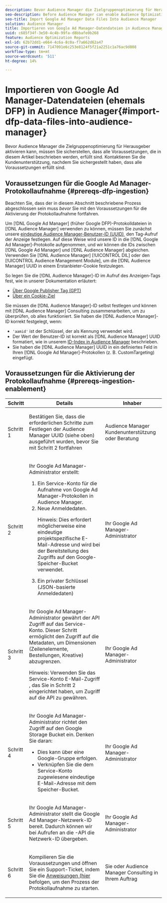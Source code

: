 ```yaml
---
description: Bevor Audience Manager die Zielgruppenoptimierung für Herausgeber aktivieren kann, müssen Sie sicherstellen, dass alle Voraussetzungen, die in diesem Artikel beschrieben werden, erfüllt sind. Kontaktieren Sie die Kundenunterstützung, nachdem Sie sichergestellt haben, dass alle Voraussetzungen erfüllt sind.
seo-description: Before Audience Manager can enable Audience Optimization for Publishers, you must ensure that all prerequisites outlined in this article are met. Contact Customer Care after checking off all prerequisites.
seo-title: Import Google Ad Manager Data Files Into Audience Manager
solution: Audience Manager
title: Importieren von Google Ad Manager-Datendateien in Audience Manager
uuid: c685f34f-3e50-4c4b-99fa-d8bbafe0b268
feature: Audience Optimization Reports
exl-id: 62b72dd1-e664-4c6a-8c0a-f7a662d62a47
source-git-commit: 7147091e6c253e8124f5f21a2251c1a76ac9d808
workflow-type: tm+mt
source-wordcount: '511'
ht-degree: 14%

---
```


# Importieren von Google Ad Manager-Datendateien (ehemals DFP) in Audience Manager{#import-dfp-data-files-into-audience-manager}

Bevor Audience Manager die Zielgruppenoptimierung für Herausgeber aktivieren kann, müssen Sie sicherstellen, dass alle Voraussetzungen, die in diesem Artikel beschrieben werden, erfüllt sind. Kontaktieren Sie die Kundenunterstützung, nachdem Sie sichergestellt haben, dass alle Voraussetzungen erfüllt sind.

## Voraussetzungen für die Google Ad Manager-Protokollaufnahme {#prereqs-dfp-ingestion}

Beachten Sie, dass der in diesem Abschnitt beschriebene Prozess abgeschlossen sein muss *bevor* Sie mit den Voraussetzungen für die Aktivierung der Protokollaufnahme fortfahren.

Um [!DNL Google Ad Manager] (früher Google DFP)-Protokolldateien in [!DNL Audience Manager] verwenden zu können, müssen Sie zunächst unsere [eindeutige Audience Manager-Benutzer-ID (UUID) &#x200B;](../../../reference/ids-in-aam.md) den Tag-Aufruf der Anzeige festlegen. Auf diese Weise wird unsere ID in die [!DNL Google Ad Manager]-Protokolle aufgenommen, und wir können die IDs zwischen [!DNL Google Ad Manager] und [!DNL Audience Manager] abgleichen. Verwenden Sie [!DNL Audience Manager] [!UICONTROL DIL] oder den [!UICONTROL Audience Management Module], um die [!DNL Audience Manager] UUID in einem Erstanbieter-Cookie festzulegen.

So legen Sie die [!DNL Audience Manager]-ID im Aufruf des Anzeigen-Tags fest, wie in unserer Dokumentation erläutert:

* [Über Google Publisher Tag (GPT)](../../../integration/gpt-aam-destination/gpt-aam-modify-api.md)
* [Über ein Cookie-Ziel](../../../integration/gpt-aam-destination/gpt-aam-create-destination.md)

Sie müssen die [!DNL Audience Manager]-ID selbst festlegen und können mit [!DNL Audience Manager] Consulting zusammenarbeiten, um zu überprüfen, ob alles funktioniert. Sie haben die [!DNL Audience Manager]-ID korrekt festgelegt, wenn:

* `'aamid'` ist der Schlüssel, der als Kennung verwendet wird.
* Der Wert der Benutzer-ID ist korrekt als [!DNL Audience Manager] UUID formatiert, wie in unserem [ID-Index in Audience Manager](../../../reference/ids-in-aam.md) beschrieben.
* Sie haben die [!DNL Audience Manager] UUID in ein definiertes Feld in Ihren [!DNL Google Ad Manager]-Protokollen (z. B. CustomTargeting) eingefügt.

## Voraussetzungen für die Aktivierung der Protokollaufnahme {#prereqs-ingestion-enablement}

<table id="table_C980A9F9B0FB4157B4908A64768B1571"> 
 <thead> 
  <tr> 
   <th colname="col1" class="entry"> Schritt </th> 
   <th colname="col2" class="entry"> Details </th> 
   <th colname="col3" class="entry"> Inhaber </th> 
  </tr> 
 </thead>
 <tbody> 
  <tr> 
   <td colname="col1"> <p>Schritt 1 </p> </td> 
   <td colname="col2"> <p>Bestätigen Sie, dass die erforderlichen Schritte zum Festlegen der <span class="keyword"> Audience Manager</span> UUID (siehe oben) ausgeführt wurden, bevor Sie mit Schritt 2 fortfahren </p> </td> 
   <td colname="col3"> <p><span class="keyword"> Audience Manager</span> Kundenunterstützung oder Beratung </p> </td> 
  </tr> 
  <tr> 
   <td colname="col1"> <p>Schritt 2 </p> </td> 
   <td colname="col2"> <p>Ihr Google Ad Manager-Administrator erstellt: </p> <p> 
     <ol id="ol_FCFA9B11CFF948A488DF9CB298FC04C4"> 
      <li id="li_BC946EDCC3324578AEB64EDDA55B5ACA">Ein Service-Konto für die Aufnahme von Google Ad Manager-Protokollen in <span class="keyword"> Audience Manager</span>. </li> 
      <li id="li_6B2FC7D73A3246419E55C004E17ACA25">Neue Anmeldedaten. <p>Hinweis: Dies erfordert möglicherweise eine eindeutige projektspezifische E-Mail-Adresse und wird bei der Bereitstellung des Zugriffs auf den Google-Speicher-Bucket verwendet. </p> </li> 
      <li id="li_95444B9FD1B34659A9634814B262A681">Ein privater Schlüssel (JSON-basierte Anmeldedaten) </li> 
     </ol> </p> </td> 
   <td colname="col3"> <p>Ihr Google Ad Manager-Administrator </p> </td> 
  </tr> 
  <tr> 
   <td colname="col1"> <p>Schritt 3 </p> </td> 
   <td colname="col2"> <p>Ihr Google Ad Manager-Administrator gewährt der API Zugriff auf das Service-Konto. Dieser Schritt ermöglicht den Zugriff auf die Metadaten, um Dimensionen (Zeilenelemente, Bestellungen, Kreative) abzugrenzen. <p>Hinweis: Verwenden Sie das Service-Konto E-Mail-Zugriff , das Sie in Schritt 2 eingerichtet haben, um Zugriff auf die API zu gewähren. </p> </p> </td> 
   <td colname="col3"> <p>Ihr Google Ad Manager-Administrator </p> </td> 
  </tr> 
  <tr> 
   <td colname="col1"> <p>Schritt 4 </p> </td> 
   <td colname="col2"> <p>Ihr Google Ad Manager-Administrator richtet den Zugriff auf den Google Storage Bucket ein. Denken Sie daran: </p> <p> 
     <ul id="ul_3E8DCC73454243D998BD9024D0966A4E"> 
      <li id="li_3691DBD28006412288458175F75873C6">Dies kann über eine Google-Gruppe erfolgen. </li> 
      <li id="li_4774806B263245CEAAAB89BD2AA7F23F">Verknüpfen Sie die dem Service-Konto zugewiesene eindeutige E-Mail-Adresse mit dem Speicher-Bucket. </li> 
     </ul> </p> </td> 
   <td colname="col3"> <p>Ihr Google Ad Manager-Administrator </p> </td> 
  </tr> 
  <tr> 
   <td colname="col1"> <p>Schritt 5 </p> </td> 
   <td colname="col2"> <p>Ihr Google Ad Manager-Administrator stellt die Google Ad Manager-Netzwerk-ID bereit. Dadurch können wir bei Aufrufen an die -API die Netzwerk-ID übergeben. </p> </td> 
   <td colname="col3"> <p>Ihr Google Ad Manager-Administrator </p> </td> 
  </tr> 
  <tr> 
   <td colname="col1"> <p>Schritt 6 </p> </td> 
   <td colname="col2"> <p>Kompilieren Sie die Voraussetzungen und öffnen Sie ein Support-Ticket, indem Sie die <a href="https://experienceleague.adobe.com/docs/customer-one/using/home.html?lang=de"> Anweisungen (hier</a> befolgen, um den Prozess der Protokollaufnahme zu starten. </p> </td> 
   <td colname="col3"> <p>Sie oder <span class="keyword"> Audience Manager</span> Consulting in Ihrem Auftrag </p> </td> 
  </tr> 
 </tbody> 
</table>

